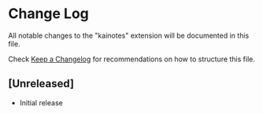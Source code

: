 # Change Log

All notable changes to the "kainotes" extension will be documented in this file.

Check [Keep a Changelog](http://keepachangelog.com/) for recommendations on how to structure this file.

## [Unreleased]

- Initial release